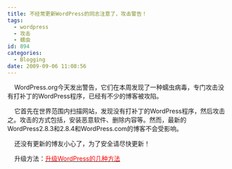 ```yaml
---
title: 不经常更新WordPress的同志注意了，攻击警告！
tags:
  - wordpress
  - 攻击
  - 蠕虫
id: 894
categories:
  - Blogging
date: 2009-09-06 11:08:56
---
```


    WordPress.org今天发出警告，它们在本周发现了一种蠕虫病毒，专门攻击没有打补丁的WordPress程序，已经有不少的博客被攻陷。

    它首先在世界范围内扫描网站，发现没有打补丁的WordPress程序，然后攻击之。攻击的方式包括，安装恶意软件、删除内容等。然而，最新的WordPress2.8.3和2.8.4和WordPress.com的博客不会受影响。

    还没有更新的博友小心了，为了安全请尽快更新！

    升级方法：[<span style="color: #ff0000;">升级WordPress的几种方法</span>](http://kangzj.net/several-methods-to-upgrade-wordpress/)